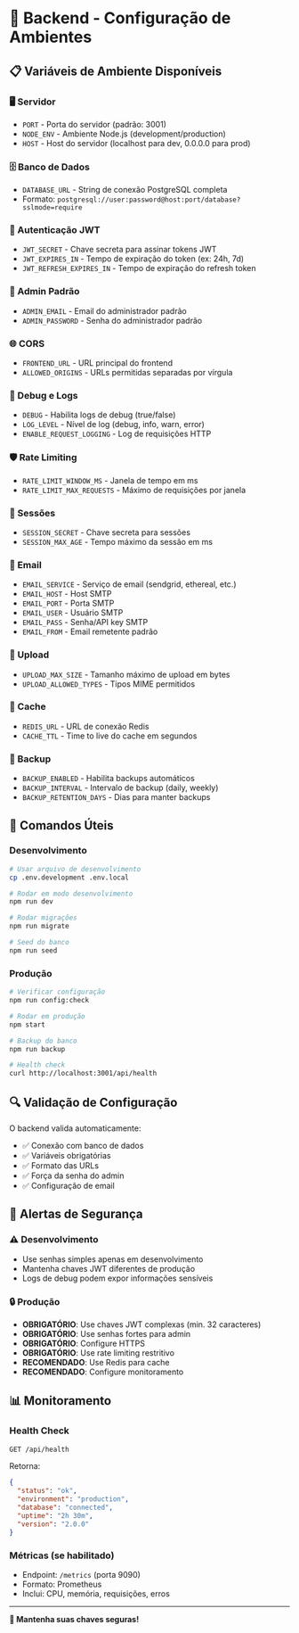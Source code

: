 # 🔧 Backend - Configuração de Ambientes

## 📋 Variáveis de Ambiente Disponíveis

### 🖥️ Servidor
- `PORT` - Porta do servidor (padrão: 3001)
- `NODE_ENV` - Ambiente Node.js (development/production)
- `HOST` - Host do servidor (localhost para dev, 0.0.0.0 para prod)

### 🗄️ Banco de Dados
- `DATABASE_URL` - String de conexão PostgreSQL completa
- Formato: `postgresql://user:password@host:port/database?sslmode=require`

### 🔐 Autenticação JWT
- `JWT_SECRET` - Chave secreta para assinar tokens JWT
- `JWT_EXPIRES_IN` - Tempo de expiração do token (ex: 24h, 7d)
- `JWT_REFRESH_EXPIRES_IN` - Tempo de expiração do refresh token

### 👤 Admin Padrão
- `ADMIN_EMAIL` - Email do administrador padrão
- `ADMIN_PASSWORD` - Senha do administrador padrão

### 🌐 CORS
- `FRONTEND_URL` - URL principal do frontend
- `ALLOWED_ORIGINS` - URLs permitidas separadas por vírgula

### 🐛 Debug e Logs
- `DEBUG` - Habilita logs de debug (true/false)
- `LOG_LEVEL` - Nível de log (debug, info, warn, error)
- `ENABLE_REQUEST_LOGGING` - Log de requisições HTTP

### 🛡️ Rate Limiting
- `RATE_LIMIT_WINDOW_MS` - Janela de tempo em ms
- `RATE_LIMIT_MAX_REQUESTS` - Máximo de requisições por janela

### 🍪 Sessões
- `SESSION_SECRET` - Chave secreta para sessões
- `SESSION_MAX_AGE` - Tempo máximo da sessão em ms

### 📧 Email
- `EMAIL_SERVICE` - Serviço de email (sendgrid, ethereal, etc.)
- `EMAIL_HOST` - Host SMTP
- `EMAIL_PORT` - Porta SMTP
- `EMAIL_USER` - Usuário SMTP
- `EMAIL_PASS` - Senha/API key SMTP
- `EMAIL_FROM` - Email remetente padrão

### 📁 Upload
- `UPLOAD_MAX_SIZE` - Tamanho máximo de upload em bytes
- `UPLOAD_ALLOWED_TYPES` - Tipos MIME permitidos

### 💾 Cache
- `REDIS_URL` - URL de conexão Redis
- `CACHE_TTL` - Time to live do cache em segundos

### 💾 Backup
- `BACKUP_ENABLED` - Habilita backups automáticos
- `BACKUP_INTERVAL` - Intervalo de backup (daily, weekly)
- `BACKUP_RETENTION_DAYS` - Dias para manter backups

## 🚀 Comandos Úteis

### Desenvolvimento
```bash
# Usar arquivo de desenvolvimento
cp .env.development .env.local

# Rodar em modo desenvolvimento
npm run dev

# Rodar migrações
npm run migrate

# Seed do banco
npm run seed
```

### Produção
```bash
# Verificar configuração
npm run config:check

# Rodar em produção
npm start

# Backup do banco
npm run backup

# Health check
curl http://localhost:3001/api/health
```

## 🔍 Validação de Configuração

O backend valida automaticamente:
- ✅ Conexão com banco de dados
- ✅ Variáveis obrigatórias
- ✅ Formato das URLs
- ✅ Força da senha do admin
- ✅ Configuração de email

## 🚨 Alertas de Segurança

### ⚠️ Desenvolvimento
- Use senhas simples apenas em desenvolvimento
- Mantenha chaves JWT diferentes de produção
- Logs de debug podem expor informações sensíveis

### 🔒 Produção
- **OBRIGATÓRIO**: Use chaves JWT complexas (min. 32 caracteres)
- **OBRIGATÓRIO**: Use senhas fortes para admin
- **OBRIGATÓRIO**: Configure HTTPS
- **OBRIGATÓRIO**: Use rate limiting restritivo
- **RECOMENDADO**: Use Redis para cache
- **RECOMENDADO**: Configure monitoramento

## 📊 Monitoramento

### Health Check
```bash
GET /api/health
```

Retorna:
```json
{
  "status": "ok",
  "environment": "production",
  "database": "connected",
  "uptime": "2h 30m",
  "version": "2.0.0"
}
```

### Métricas (se habilitado)
- Endpoint: `/metrics` (porta 9090)
- Formato: Prometheus
- Inclui: CPU, memória, requisições, erros

---

**🔐 Mantenha suas chaves seguras!**